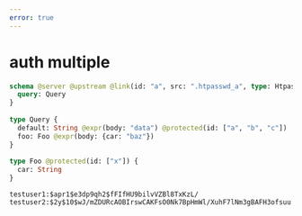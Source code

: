 ```yaml
---
error: true
---
```

	
# auth multiple
	
```graphql @config
schema @server @upstream @link(id: "a", src: ".htpasswd_a", type: Htpasswd) {
  query: Query
}
	
type Query {
  default: String @expr(body: "data") @protected(id: ["a", "b", "c"])
  foo: Foo @expr(body: {car: "baz"})
}
	
type Foo @protected(id: ["x"]) {
  car: String
}
```
	
```text @file:.htpasswd_a
testuser1:$apr1$e3dp9qh2$fFIfHU9bilvVZBl8TxKzL/
testuser2:$2y$10$wJ/mZDURcAOBIrswCAKFsO0Nk7BpHmWl/XuhF7lNm3gBAFH3ofsuu
```